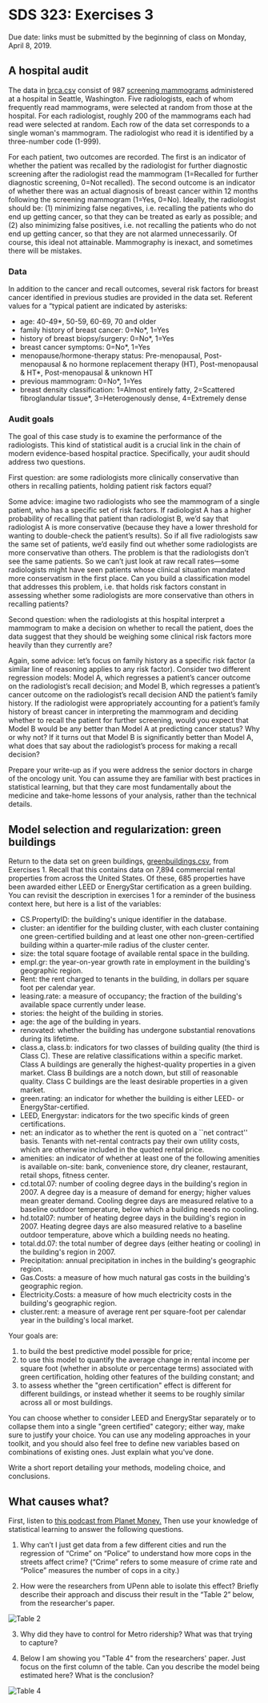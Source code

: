 # SDS 323: Exercises 3

Due date: links must be submitted by the beginning of class on Monday, April 8, 2019.   


## A hospital audit

The data in [brca.csv](../data/brca.csv) consist of 987 [screening mammograms](https://www.nlm.nih.gov/medlineplus/mammography.html) administered at a hospital in Seattle, Washington. Five radiologists, each of whom frequently read mammograms, were selected at random from those at the hospital. For each radiologist, roughly 200 of the mammograms each had read were selected at random. Each row of the data set corresponds to a single woman's mammogram.  The radiologist who read it is identified by a three-number code (1-999).

For each patient, two outcomes are recorded.  The first is an indicator of whether the patient was recalled by the radiologist for further diagnostic screening after the radiologist read the mammogram (1=Recalled for further diagnostic screening, 0=Not recalled).  The second outcome is an indicator of whether there was an actual diagnosis of breast cancer within 12 months following the screening mammogram (1=Yes, 0=No).   Ideally, the radiologist should be: (1) minimizing false negatives, i.e. recalling the patients who do end up getting cancer, so that they can be treated as early as possible; and (2) also minimizing false positives, i.e. not recalling the patients who do not end up getting cancer, so that they are not alarmed unnecessarily.  Of course, this ideal not attainable.  Mammography is inexact, and sometimes there will be mistakes.

### Data

In addition to the cancer and recall outcomes, several risk factors for breast cancer identified in previous studies are provided in the data set. Referent values for a “typical patient are indicated by asterisks:
- age: 40-49*, 50-59, 60-69, 70 and older  
- family history of breast cancer: 0=No*, 1=Yes  
- history of breast biopsy/surgery: 0=No*, 1=Yes  
- breast cancer symptoms: 0=No*, 1=Yes  
- menopause/hormone-therapy status: Pre-menopausal, Post-menopausal & no hormone replacement
therapy (HT), Post-menopausal & HT*, Post-menopausal & unknown HT  
- previous mammogram: 0=No*, 1=Yes  
- breast density classification: 1=Almost entirely fatty, 2=Scattered fibroglandular tissue*, 3=Heterogenously dense, 4=Extremely dense  


### Audit goals

The goal of this case study is to examine the performance of the radiologists. This kind of statistical audit is a crucial link in the chain of modern evidence-based hospital practice. Specifically, your audit should address two questions.

First question: are some radiologists more clinically conservative than others in recalling patients, holding patient risk factors equal?

Some advice: imagine two radiologists who see the mammogram of a single patient, who has a specific set of risk factors. If radiologist A has a higher probability of recalling that patient than radiologist B, we’d say that radiologist A is more conservative (because they have a lower threshold for wanting to double-check the patient’s results). So if all five radiologists saw the same set of patients, we’d easily find out whether some radiologists are more conservative than others.  The problem is that the radiologists don’t see the same patients. So we can’t just look at raw recall rates—some radiologists might have seen patients whose clinical situation mandated more conservatism in the first place. Can you build a classification model that addresses this problem, i.e. that holds risk factors constant in assessing whether some radiologists are more conservative than others in recalling patients?

Second question: when the radiologists at this hospital interpret a mammogram to make a decision on whether to recall the patient, does the data suggest that they should be weighing some clinical risk factors more heavily than they currently are?

Again, some advice: let’s focus on family history as a specific risk factor (a similar line of reasoning applies to any risk factor). Consider two different regression models: Model A, which regresses a patient’s cancer outcome on the radiologist’s recall decision; and Model B, which regresses a patient’s cancer outcome on the radiologist’s recall decision AND the patient’s family history. If the radiologist were appropriately accounting for a patient’s family history of breast cancer in interpreting the mammogram and deciding whether to recall the patient for further screening, would you expect that Model B would be any better than Model A at predicting cancer status? Why or why not? If it turns out that Model B is significantly better than Model A, what does that say about the radiologist’s process for making a recall decision?

Prepare your write-up as if you were address the senior doctors in charge of the oncology unit.  You can assume they are familiar with best practices in statistical learning, but that they care most fundamentally about the medicine and take-home lessons of your analysis, rather than the technical details.  




## Model selection and regularization: green buildings

Return to the data set on green buildings, [greenbuildings.csv](../data/greenbuildings.csv), from Exercises 1.  Recall that this contains data on 7,894 commercial rental properties from across the United States. Of these, 685 properties have been awarded either LEED or EnergyStar certification as a green building.  You can revisit the description in exercises 1 for a reminder of the business context here, but here is a list of the variables:

* CS.PropertyID:  the building's unique identifier in the database.  
* cluster:  an identifier for the building cluster, with each cluster containing one green-certified building and at least one other non-green-certified building within a quarter-mile radius of the cluster center.  
* size:  the total square footage of available rental space in the building.  
* empl.gr:  the year-on-year growth rate in employment in the building's geographic region.  
* Rent:  the rent charged to tenants in the building, in dollars per square foot per calendar year.  
* leasing.rate:  a measure of occupancy; the fraction of the building's available space currently under lease.  
* stories:  the height of the building in stories.  
* age:  the age of the building in years.  
* renovated:  whether the building has undergone substantial renovations during its lifetime.  
* class.a, class.b:  indicators for two classes of building quality (the third is Class C).  These are relative classifications within a specific market.  Class A buildings are generally the highest-quality properties in a given market.  Class B buildings are a notch down, but still of reasonable quality.  Class C buildings are the least desirable properties in a given market.  
* green.rating:  an indicator for whether the building is either LEED- or EnergyStar-certified.  
* LEED, Energystar:  indicators for the two specific kinds of green certifications.  
* net:  an indicator as to whether the rent is quoted on a ``net contract'' basis.  Tenants with net-rental contracts pay their own utility costs, which are otherwise included in the quoted rental price.  
* amenities:  an indicator of whether at least one of the following amenities is available on-site: bank, convenience store, dry cleaner, restaurant, retail shops, fitness center.  
* cd.total.07:  number of cooling degree days in the building's region in 2007.  A degree day is a measure of demand for energy; higher values mean greater demand.  Cooling degree days are measured relative to a baseline outdoor temperature, below which a building needs no cooling.  
* hd.total07:  number of heating degree days in the building's region in 2007.  Heating degree days are also measured relative to a baseline outdoor temperature, above which a building needs no heating.  
* total.dd.07:  the total number of degree days (either heating or cooling) in the building's region in 2007.  
* Precipitation:  annual precipitation in inches in the building's geographic region.
* Gas.Costs:  a measure of how much natural gas costs in the building's geographic region.  
* Electricity.Costs:  a measure of how much electricity costs in the building's geographic region.  
* cluster.rent:  a measure of average rent per square-foot per calendar year in the building's local market.  

Your goals are:  
1) to build the best predictive model possible for price;  
2) to use this model to quantify the average change in rental income per square foot (whether in absolute or percentage terms) associated with green certification, holding other features of the building constant; and  
3) to assess whether the "green certification" effect is different for different buildings, or instead whether it seems to be roughly similar across all or most buildings.  

You can choose whether to consider LEED and EnergyStar separately or to collapse them into a single "green certified" category; either way, make sure to justify your choice.  You can use any modeling approaches in your toolkit, and you should also feel free to define new variables based on combinations of existing ones.  Just explain what you've done.  

Write a short report detailing your methods, modeling choice, and conclusions.    



## What causes what?  

First, listen to [this podcast from Planet Money.](https://www.npr.org/sections/money/2013/04/23/178635250/episode-453-what-causes-what)  Then use your knowledge of statistical learning to answer the following questions.

1. Why can’t I just get data from a few different cities and run the regression of “Crime”
on “Police” to understand how more cops in the streets affect crime? (“Crime” refers
to some measure of crime rate and “Police” measures the number of cops in a city.)  

2. How were the researchers from UPenn able to isolate this effect? Briefly describe
their approach and discuss their result in the “Table 2” below, from the researcher's paper.  

![Table 2](ex3table2.png)

3. Why did they have to control for Metro ridership? What was that trying to capture?  

4. Below I am showing you "Table 4" from the researchers' paper.  Just focus
on the first column of the table. Can you describe the model being estimated here?
What is the conclusion?

![Table 4](ex3table4.png)

